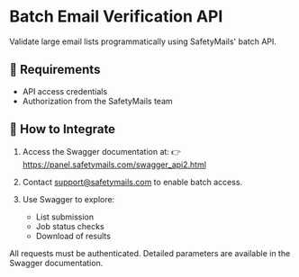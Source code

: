 # Batch Email Verification API

Validate large email lists programmatically using SafetyMails' batch API.

## 📄 Requirements

- API access credentials
- Authorization from the SafetyMails team

## 🔧 How to Integrate

1. Access the Swagger documentation at:
   👉 https://panel.safetymails.com/swagger_api2.html

2. Contact [support@safetymails.com](mailto:support@safetymails.com) to enable batch access.

3. Use Swagger to explore:
   - List submission
   - Job status checks
   - Download of results

All requests must be authenticated. Detailed parameters are available in the Swagger documentation.
